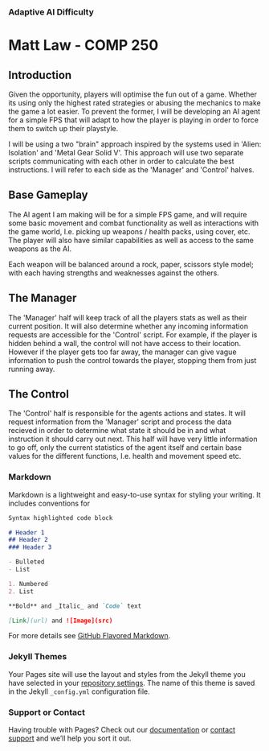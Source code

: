 ### Adaptive AI Difficulty
# Matt Law - COMP 250

## Introduction
Given the opportunity, players will optimise the fun out of a game. Whether its using only the highest rated strategies or abusing the mechanics to make the game a lot easier. To prevent the former, I will be developing an AI agent for a simple FPS that will adapt to how the player is playing in order to force them to switch up their playstyle. 

I will be using a two "brain" approach inspired by the systems used in 'Alien: Isolation' and 'Metal Gear Solid V'. This approach will use two separate scripts communicating with each other in order to calculate the best instructions. I will refer to each side as the 'Manager' and 'Control' halves.

## Base Gameplay
The AI agent I am making will be for a simple FPS game, and will require some basic movement and combat functionality as well as interactions with the game world, I.e. picking up weapons / health packs, using cover, etc. The player will also have similar capabilities as well as access to the same weapons as the AI.

Each weapon will be balanced around a rock, paper, scissors style model; with each having strengths and weaknesses against the others.

## The Manager
The 'Manager' half will keep track of all the players stats as well as their current position. It will also determine whether any incoming information requests are accessible for the 'Control' script. For example, if the player is hidden behind a wall, the control will not have access to their location. However if the player gets too far away, the manager can give vague information to push the control towards the player, stopping them from just running away.

## The Control
The 'Control' half is responsible for the agents actions and states. It will request information from the 'Manager' script and process the data recieved in order to determine what state it should be in and what instruction it should carry out next. This half will have very little information to go off, only the current statistics of the agent itself and certain base values for the different functions, I.e. health and movement speed etc.



### Markdown

Markdown is a lightweight and easy-to-use syntax for styling your writing. It includes conventions for

```markdown
Syntax highlighted code block

# Header 1
## Header 2
### Header 3

- Bulleted
- List

1. Numbered
2. List

**Bold** and _Italic_ and `Code` text

[Link](url) and ![Image](src)
```

For more details see [GitHub Flavored Markdown](https://guides.github.com/features/mastering-markdown/).

### Jekyll Themes

Your Pages site will use the layout and styles from the Jekyll theme you have selected in your [repository settings](https://github.com/ML215002/AdaptiveAIDifficulty/settings). The name of this theme is saved in the Jekyll `_config.yml` configuration file.

### Support or Contact

Having trouble with Pages? Check out our [documentation](https://help.github.com/categories/github-pages-basics/) or [contact support](https://github.com/contact) and we’ll help you sort it out.

